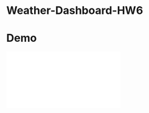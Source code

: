 # Weather-Dashboard-HW6

































# Demo 
 ![Alt text](/app-demo-weather.pdf?raw=true "Weather Data Application")
 